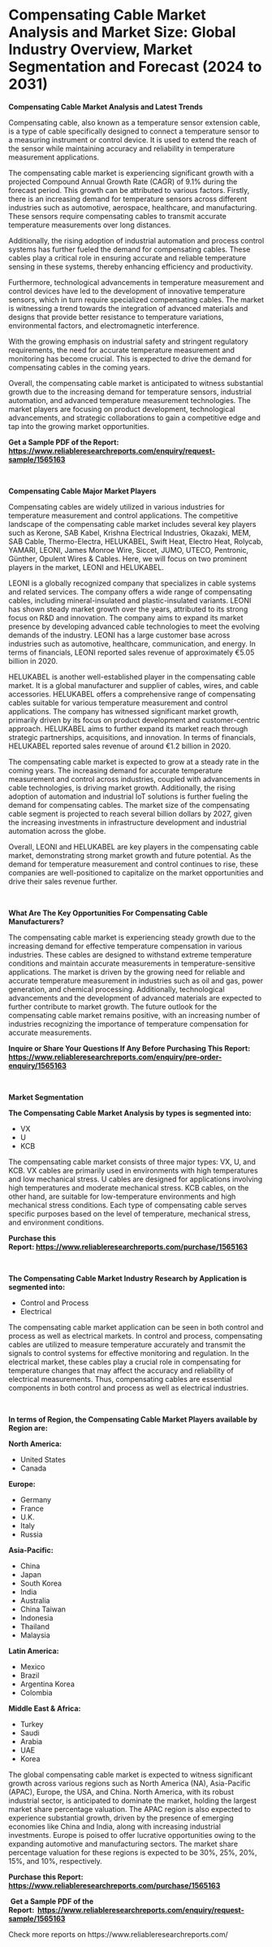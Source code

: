<p><h1>Compensating Cable Market Analysis and Market Size: Global Industry Overview, Market Segmentation and Forecast (2024 to 2031)</h1></p><p><strong>Compensating Cable Market Analysis and Latest Trends</strong></p>
<p><p>Compensating cable, also known as a temperature sensor extension cable, is a type of cable specifically designed to connect a temperature sensor to a measuring instrument or control device. It is used to extend the reach of the sensor while maintaining accuracy and reliability in temperature measurement applications.</p><p>The compensating cable market is experiencing significant growth with a projected Compound Annual Growth Rate (CAGR) of 9.1% during the forecast period. This growth can be attributed to various factors. Firstly, there is an increasing demand for temperature sensors across different industries such as automotive, aerospace, healthcare, and manufacturing. These sensors require compensating cables to transmit accurate temperature measurements over long distances.</p><p>Additionally, the rising adoption of industrial automation and process control systems has further fueled the demand for compensating cables. These cables play a critical role in ensuring accurate and reliable temperature sensing in these systems, thereby enhancing efficiency and productivity.</p><p>Furthermore, technological advancements in temperature measurement and control devices have led to the development of innovative temperature sensors, which in turn require specialized compensating cables. The market is witnessing a trend towards the integration of advanced materials and designs that provide better resistance to temperature variations, environmental factors, and electromagnetic interference.</p><p>With the growing emphasis on industrial safety and stringent regulatory requirements, the need for accurate temperature measurement and monitoring has become crucial. This is expected to drive the demand for compensating cables in the coming years.</p><p>Overall, the compensating cable market is anticipated to witness substantial growth due to the increasing demand for temperature sensors, industrial automation, and advanced temperature measurement technologies. The market players are focusing on product development, technological advancements, and strategic collaborations to gain a competitive edge and tap into the growing market opportunities.</p></p>
<p><strong>Get a Sample PDF of the Report:&nbsp; <a href="https://www.reliableresearchreports.com/enquiry/request-sample/1565163">https://www.reliableresearchreports.com/enquiry/request-sample/1565163</a></strong></p>
<p>&nbsp;</p>
<p><strong>Compensating Cable Major Market Players</strong></p>
<p><p>Compensating cables are widely utilized in various industries for temperature measurement and control applications. The competitive landscape of the compensating cable market includes several key players such as Kerone, SAB Kabel, Krishna Electrical Industries, Okazaki, MEM, SAB Cable, Thermo-Electra, HELUKABEL, Swift Heat, Electro Heat, Rolycab, YAMARI, LEONI, James Monroe Wire, Siccet, JUMO, UTECO, Pentronic, Günther, Opulent Wires & Cables. Here, we will focus on two prominent players in the market, LEONI and HELUKABEL.</p><p>LEONI is a globally recognized company that specializes in cable systems and related services. The company offers a wide range of compensating cables, including mineral-insulated and plastic-insulated variants. LEONI has shown steady market growth over the years, attributed to its strong focus on R&D and innovation. The company aims to expand its market presence by developing advanced cable technologies to meet the evolving demands of the industry. LEONI has a large customer base across industries such as automotive, healthcare, communication, and energy. In terms of financials, LEONI reported sales revenue of approximately €5.05 billion in 2020.</p><p>HELUKABEL is another well-established player in the compensating cable market. It is a global manufacturer and supplier of cables, wires, and cable accessories. HELUKABEL offers a comprehensive range of compensating cables suitable for various temperature measurement and control applications. The company has witnessed significant market growth, primarily driven by its focus on product development and customer-centric approach. HELUKABEL aims to further expand its market reach through strategic partnerships, acquisitions, and innovation. In terms of financials, HELUKABEL reported sales revenue of around €1.2 billion in 2020.</p><p>The compensating cable market is expected to grow at a steady rate in the coming years. The increasing demand for accurate temperature measurement and control across industries, coupled with advancements in cable technologies, is driving market growth. Additionally, the rising adoption of automation and industrial IoT solutions is further fueling the demand for compensating cables. The market size of the compensating cable segment is projected to reach several billion dollars by 2027, given the increasing investments in infrastructure development and industrial automation across the globe.</p><p>Overall, LEONI and HELUKABEL are key players in the compensating cable market, demonstrating strong market growth and future potential. As the demand for temperature measurement and control continues to rise, these companies are well-positioned to capitalize on the market opportunities and drive their sales revenue further.</p></p>
<p>&nbsp;</p>
<p><strong>What Are The Key Opportunities For Compensating Cable Manufacturers?</strong></p>
<p><p>The compensating cable market is experiencing steady growth due to the increasing demand for effective temperature compensation in various industries. These cables are designed to withstand extreme temperature conditions and maintain accurate measurements in temperature-sensitive applications. The market is driven by the growing need for reliable and accurate temperature measurement in industries such as oil and gas, power generation, and chemical processing. Additionally, technological advancements and the development of advanced materials are expected to further contribute to market growth. The future outlook for the compensating cable market remains positive, with an increasing number of industries recognizing the importance of temperature compensation for accurate measurements.</p></p>
<p><strong>Inquire or Share Your Questions If Any Before Purchasing This Report: <a href="https://www.reliableresearchreports.com/enquiry/pre-order-enquiry/1565163">https://www.reliableresearchreports.com/enquiry/pre-order-enquiry/1565163</a></strong></p>
<p>&nbsp;</p>
<p><strong>Market Segmentation</strong></p>
<p><strong>The Compensating Cable Market Analysis by types is segmented into:</strong></p>
<p><ul><li>VX</li><li>U</li><li>KCB</li></ul></p>
<p><p>The compensating cable market consists of three major types: VX, U, and KCB. VX cables are primarily used in environments with high temperatures and low mechanical stress. U cables are designed for applications involving high temperatures and moderate mechanical stress. KCB cables, on the other hand, are suitable for low-temperature environments and high mechanical stress conditions. Each type of compensating cable serves specific purposes based on the level of temperature, mechanical stress, and environment conditions.</p></p>
<p><strong>Purchase this Report:&nbsp;<a href="https://www.reliableresearchreports.com/purchase/1565163">https://www.reliableresearchreports.com/purchase/1565163</a></strong></p>
<p>&nbsp;</p>
<p><strong>The Compensating Cable Market Industry Research by Application is segmented into:</strong></p>
<p><ul><li>Control and Process</li><li>Electrical</li></ul></p>
<p><p>The compensating cable market application can be seen in both control and process as well as electrical markets. In control and process, compensating cables are utilized to measure temperature accurately and transmit the signals to control systems for effective monitoring and regulation. In the electrical market, these cables play a crucial role in compensating for temperature changes that may affect the accuracy and reliability of electrical measurements. Thus, compensating cables are essential components in both control and process as well as electrical industries.</p></p>
<p>&nbsp;</p>
<p><strong>In terms of Region, the Compensating Cable Market Players available by Region are:</strong></p>
<p>
    <p> <strong> North America: </strong>
        <ul>
            <li>United States</li>
            <li>Canada</li>
        </ul>
        </p> 
    <p> <strong> Europe: </strong>
        <ul>
            <li>Germany</li>
            <li>France</li>
            <li>U.K.</li>
            <li>Italy</li>
            <li>Russia</li>
        </ul>
        </p> 
    <p> <strong> Asia-Pacific: </strong>
        <ul>
            <li>China</li>
            <li>Japan</li>
            <li>South Korea</li>
            <li>India</li>
            <li>Australia</li>
            <li>China Taiwan</li>
            <li>Indonesia</li>
            <li>Thailand</li>
            <li>Malaysia</li>
        </ul>
        </p> 
    <p> <strong> Latin America: </strong>
        <ul>
            <li>Mexico</li>
            <li>Brazil</li>
            <li>Argentina Korea</li>
            <li>Colombia</li>
        </ul>
        </p> 
    <p> <strong> Middle East & Africa: </strong>
        <ul>
            <li>Turkey</li>
            <li>Saudi</li>
            <li>Arabia</li>
            <li>UAE</li>
            <li>Korea</li>
        </ul>
    </p>
    </p>
<p><p>The global compensating cable market is expected to witness significant growth across various regions such as North America (NA), Asia-Pacific (APAC), Europe, the USA, and China. North America, with its robust industrial sector, is anticipated to dominate the market, holding the largest market share percentage valuation. The APAC region is also expected to experience substantial growth, driven by the presence of emerging economies like China and India, along with increasing industrial investments. Europe is poised to offer lucrative opportunities owing to the expanding automotive and manufacturing sectors. The market share percentage valuation for these regions is expected to be 30%, 25%, 20%, 15%, and 10%, respectively.</p></p>
<p><strong>Purchase this Report: <a href="https://www.reliableresearchreports.com/purchase/1565163">https://www.reliableresearchreports.com/purchase/1565163</a></strong></p>
<p>&nbsp;<strong>Get a Sample PDF of the Report:&nbsp;&nbsp;<a href="https://www.reliableresearchreports.com/enquiry/request-sample/1565163">https://www.reliableresearchreports.com/enquiry/request-sample/1565163</a></strong></p>
<p><strong></strong></p>
<p>Check more reports on https://www.reliableresearchreports.com/</p>